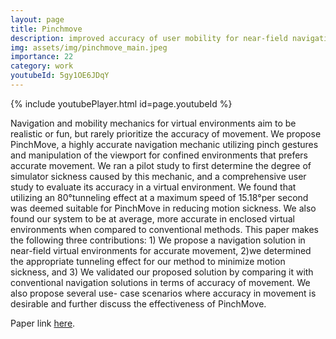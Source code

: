 ```yaml
---
layout: page
title: Pinchmove
description: improved accuracy of user mobility for near-field navigation in virtual environments
img: assets/img/pinchmove_main.jpeg
importance: 22
category: work
youtubeId: 5gy1OE6JDqY
---
```


{% include youtubePlayer.html id=page.youtubeId %}

Navigation and mobility mechanics for virtual environments aim to be realistic or fun, but rarely prioritize the accuracy of movement. We propose PinchMove, a highly accurate navigation mechanic utilizing pinch gestures and manipulation of the viewport for confined environments that prefers accurate movement. We ran a pilot study to first determine the degree of simulator sickness caused by this mechanic, and a comprehensive user study to evaluate its accuracy in a virtual environment. We found that utilizing an 80°tunneling effect at a maximum speed of 15.18°per second was deemed suitable for PinchMove in reducing motion sickness. We also found our system to be at average, more accurate in enclosed virtual environments when compared to conventional methods. This paper makes the following three contributions: 1) We propose a navigation solution in near-field virtual environments for accurate movement, 2)we determined the appropriate tunneling effect for our method to minimize motion sickness, and 3) We validated our proposed solution by comparing it with conventional navigation solutions in terms of accuracy of movement. We also propose several use- case scenarios where accuracy in movement is desirable and further discuss the effectiveness of PinchMove.

Paper link <a href='https://yunsuenpai.com/assets/pdf/pinchmove.pdf'>here</a>.